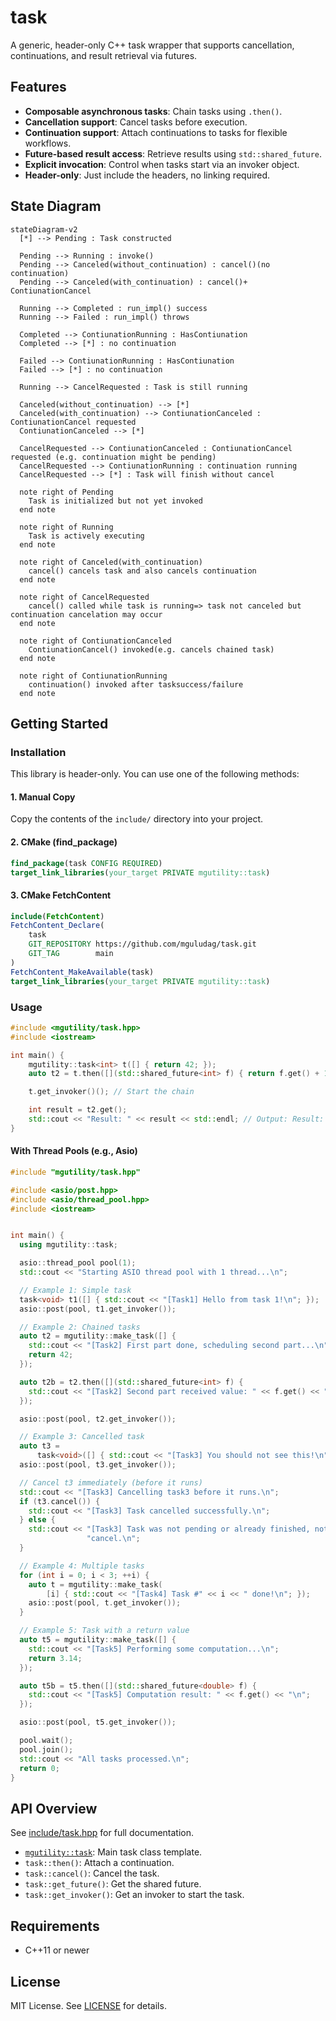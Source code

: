 # task

A generic, header-only C++ task wrapper that supports cancellation, continuations, and result retrieval via futures.

## Features

- **Composable asynchronous tasks**: Chain tasks using `.then()`.
- **Cancellation support**: Cancel tasks before execution.
- **Continuation support**: Attach continuations to tasks for flexible workflows.
- **Future-based result access**: Retrieve results using `std::shared_future`.
- **Explicit invocation**: Control when tasks start via an invoker object.
- **Header-only**: Just include the headers, no linking required.

## State Diagram
```mermaid
stateDiagram-v2
  [*] --> Pending : Task constructed

  Pending --> Running : invoke()
  Pending --> Canceled(without_continuation) : cancel()(no continuation)
  Pending --> Canceled(with_continuation) : cancel()+ ContiunationCancel

  Running --> Completed : run_impl() success
  Running --> Failed : run_impl() throws

  Completed --> ContiunationRunning : HasContiunation
  Completed --> [*] : no continuation

  Failed --> ContiunationRunning : HasContiunation
  Failed --> [*] : no continuation

  Running --> CancelRequested : Task is still running

  Canceled(without_continuation) --> [*]
  Canceled(with_continuation) --> ContiunationCanceled : ContiunationCancel requested
  ContiunationCanceled --> [*]

  CancelRequested --> ContiunationCanceled : ContiunationCancel requested (e.g. continuation might be pending)
  CancelRequested --> ContiunationRunning : continuation running
  CancelRequested --> [*] : Task will finish without cancel

  note right of Pending
    Task is initialized but not yet invoked
  end note

  note right of Running
    Task is actively executing
  end note

  note right of Canceled(with_continuation)
    cancel() cancels task and also cancels continuation
  end note

  note right of CancelRequested
    cancel() called while task is running=> task not canceled but continuation cancelation may occur
  end note

  note right of ContiunationCanceled
    ContiunationCancel() invoked(e.g. cancels chained task)
  end note

  note right of ContiunationRunning
    continuation() invoked after tasksuccess/failure
  end note
```

## Getting Started

### Installation

This library is header-only. You can use one of the following methods:

#### 1. Manual Copy

Copy the contents of the `include/` directory into your project.

#### 2. CMake (find_package)

```cmake
find_package(task CONFIG REQUIRED)
target_link_libraries(your_target PRIVATE mgutility::task)
```

#### 3. CMake FetchContent

```cmake
include(FetchContent)
FetchContent_Declare(
    task
    GIT_REPOSITORY https://github.com/mguludag/task.git
    GIT_TAG        main
)
FetchContent_MakeAvailable(task)
target_link_libraries(your_target PRIVATE mgutility::task)
```

### Usage

```cpp
#include <mgutility/task.hpp>
#include <iostream>

int main() {
    mgutility::task<int> t([] { return 42; });
    auto t2 = t.then([](std::shared_future<int> f) { return f.get() + 1; });

    t.get_invoker()(); // Start the chain

    int result = t2.get();
    std::cout << "Result: " << result << std::endl; // Output: Result: 43
}
```

#### With Thread Pools (e.g., Asio)

```cpp
#include "mgutility/task.hpp"

#include <asio/post.hpp>
#include <asio/thread_pool.hpp>
#include <iostream>


int main() {
  using mgutility::task;

  asio::thread_pool pool(1);
  std::cout << "Starting ASIO thread pool with 1 thread...\n";

  // Example 1: Simple task
  task<void> t1([] { std::cout << "[Task1] Hello from task 1!\n"; });
  asio::post(pool, t1.get_invoker());

  // Example 2: Chained tasks
  auto t2 = mgutility::make_task([] {
    std::cout << "[Task2] First part done, scheduling second part...\n";
    return 42;
  });

  auto t2b = t2.then([](std::shared_future<int> f) {
    std::cout << "[Task2] Second part received value: " << f.get() << "\n";
  });

  asio::post(pool, t2.get_invoker());

  // Example 3: Cancelled task
  auto t3 =
      task<void>([] { std::cout << "[Task3] You should not see this!\n"; });
  asio::post(pool, t3.get_invoker());

  // Cancel t3 immediately (before it runs)
  std::cout << "[Task3] Cancelling task3 before it runs.\n";
  if (t3.cancel()) {
    std::cout << "[Task3] Task cancelled successfully.\n";
  } else {
    std::cout << "[Task3] Task was not pending or already finished, nothing to "
                 "cancel.\n";
  }

  // Example 4: Multiple tasks
  for (int i = 0; i < 3; ++i) {
    auto t = mgutility::make_task(
        [i] { std::cout << "[Task4] Task #" << i << " done!\n"; });
    asio::post(pool, t.get_invoker());
  }

  // Example 5: Task with a return value
  auto t5 = mgutility::make_task([] {
    std::cout << "[Task5] Performing some computation...\n";
    return 3.14;
  });

  auto t5b = t5.then([](std::shared_future<double> f) {
    std::cout << "[Task5] Computation result: " << f.get() << "\n";
  });

  asio::post(pool, t5.get_invoker());

  pool.wait();
  pool.join();
  std::cout << "All tasks processed.\n";
  return 0;
}
```

## API Overview

See [include/task.hpp](include/mgutility/task.hpp) for full documentation.

- [`mgutility::task`](include/mgutility/task.hpp): Main task class template.
- `task::then()`: Attach a continuation.
- `task::cancel()`: Cancel the task.
- `task::get_future()`: Get the shared future.
- `task::get_invoker()`: Get an invoker to start the task.

## Requirements

- C++11 or newer

## License

MIT License. See [LICENSE](LICENSE) for details.


